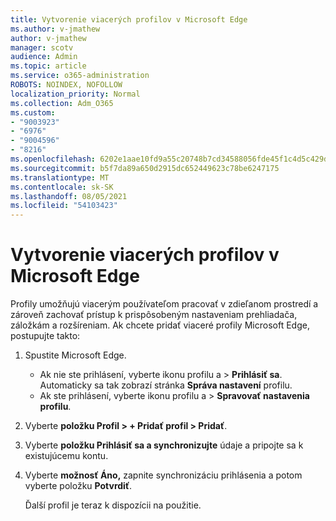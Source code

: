 ```yaml
---
title: Vytvorenie viacerých profilov v Microsoft Edge
ms.author: v-jmathew
author: v-jmathew
manager: scotv
audience: Admin
ms.topic: article
ms.service: o365-administration
ROBOTS: NOINDEX, NOFOLLOW
localization_priority: Normal
ms.collection: Adm_O365
ms.custom:
- "9003923"
- "6976"
- "9004596"
- "8216"
ms.openlocfilehash: 6202e1aae10fd9a55c20748b7cd34588056fde45f1c4d5c429da651f7a9bb6a7
ms.sourcegitcommit: b5f7da89a650d2915dc652449623c78be6247175
ms.translationtype: MT
ms.contentlocale: sk-SK
ms.lasthandoff: 08/05/2021
ms.locfileid: "54103423"
---
```

# <a name="create-multiple-profiles-in-microsoft-edge"></a>Vytvorenie viacerých profilov v Microsoft Edge

Profily umožňujú viacerým používateľom pracovať v zdieľanom prostredí a zároveň zachovať prístup k prispôsobeným nastaveniam prehliadača, záložkám a rozšíreniam. Ak chcete pridať viaceré profily Microsoft Edge, postupujte takto:

1. Spustite Microsoft Edge.
    - Ak nie ste prihlásení, vyberte ikonu profilu a > **Prihlásiť sa**. Automaticky sa tak zobrazí stránka **Správa nastavení** profilu.
    - Ak ste prihlásení, vyberte ikonu profilu a > **Spravovať nastavenia profilu**.
2. Vyberte **položku Profil > + Pridať profil > Pridať**.
3. Vyberte **položku Prihlásiť sa a synchronizujte** údaje a pripojte sa k existujúcemu kontu.
4. Vyberte **možnosť Áno,** zapnite synchronizáciu prihlásenia a potom vyberte položku **Potvrdiť**.

    Ďalší profil je teraz k dispozícii na použitie.
